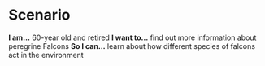 # Scenario

**I am…** 60-year old and retired 
**I want to…** find out more information about peregrine Falcons
**So I can…** learn about how different species of falcons act in the environment